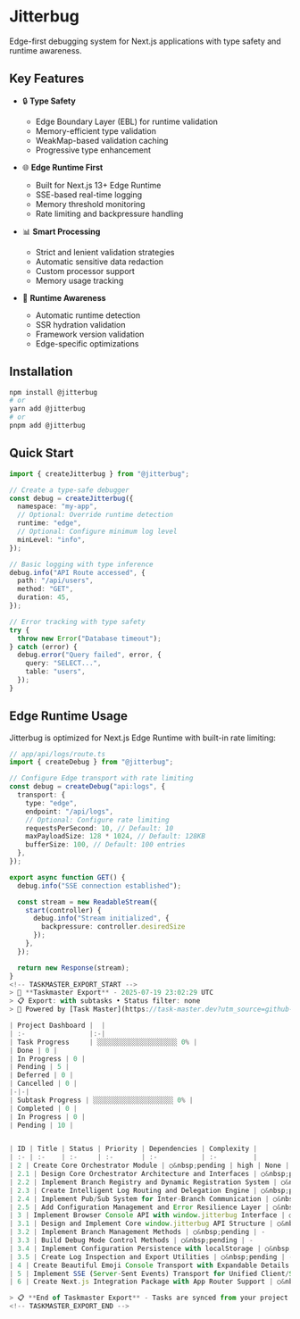 # Jitterbug

Edge-first debugging system for Next.js applications with type safety and runtime awareness.

## Key Features

- 🔒 **Type Safety**
  - Edge Boundary Layer (EBL) for runtime validation
  - Memory-efficient type validation
  - WeakMap-based validation caching
  - Progressive type enhancement

- 🌐 **Edge Runtime First**
  - Built for Next.js 13+ Edge Runtime
  - SSE-based real-time logging
  - Memory threshold monitoring
  - Rate limiting and backpressure handling

- 📊 **Smart Processing**
  - Strict and lenient validation strategies
  - Automatic sensitive data redaction
  - Custom processor support
  - Memory usage tracking

- 🎯 **Runtime Awareness**
  - Automatic runtime detection
  - SSR hydration validation
  - Framework version validation
  - Edge-specific optimizations

## Installation

```bash
npm install @jitterbug
# or
yarn add @jitterbug
# or
pnpm add @jitterbug
```

## Quick Start

```typescript
import { createJitterbug } from "@jitterbug";

// Create a type-safe debugger
const debug = createJitterbug({
  namespace: "my-app",
  // Optional: Override runtime detection
  runtime: "edge",
  // Optional: Configure minimum log level
  minLevel: "info",
});

// Basic logging with type inference
debug.info("API Route accessed", {
  path: "/api/users",
  method: "GET",
  duration: 45,
});

// Error tracking with type safety
try {
  throw new Error("Database timeout");
} catch (error) {
  debug.error("Query failed", error, {
    query: "SELECT...",
    table: "users",
  });
}
```

## Edge Runtime Usage

Jitterbug is optimized for Next.js Edge Runtime with built-in rate limiting:

```typescript
// app/api/logs/route.ts
import { createDebug } from "@jitterbug";

// Configure Edge transport with rate limiting
const debug = createDebug("api:logs", {
  transport: {
    type: "edge",
    endpoint: "/api/logs",
    // Optional: Configure rate limiting
    requestsPerSecond: 10, // Default: 10
    maxPayloadSize: 128 * 1024, // Default: 128KB
    bufferSize: 100, // Default: 100 entries
  },
});

export async function GET() {
  debug.info("SSE connection established");

  const stream = new ReadableStream({
    start(controller) {
      debug.info("Stream initialized", {
        backpressure: controller.desiredSize
      });
    },
  });

  return new Response(stream);
}
<!-- TASKMASTER_EXPORT_START -->
> 🎯 **Taskmaster Export** - 2025-07-19 23:02:29 UTC
> 📋 Export: with subtasks • Status filter: none
> 🔗 Powered by [Task Master](https://task-master.dev?utm_source=github-readme&utm_medium=readme-export&utm_campaign=jitterbug&utm_content=task-export-link)

| Project Dashboard |  |
| :-                |:-|
| Task Progress     | ░░░░░░░░░░░░░░░░░░░░ 0% |
| Done | 0 |
| In Progress | 0 |
| Pending | 5 |
| Deferred | 0 |
| Cancelled | 0 |
|-|-|
| Subtask Progress | ░░░░░░░░░░░░░░░░░░░░ 0% |
| Completed | 0 |
| In Progress | 0 |
| Pending | 10 |


| ID | Title | Status | Priority | Dependencies | Complexity |
| :- | :-    | :-     | :-       | :-           | :-         |
| 2 | Create Core Orchestrator Module | ○&nbsp;pending | high | None | N/A |
| 2.1 | Design Core Orchestrator Architecture and Interfaces | ○&nbsp;pending | -            | None | N/A |
| 2.2 | Implement Branch Registry and Dynamic Registration System | ○&nbsp;pending | -            | 2.1 | N/A |
| 2.3 | Create Intelligent Log Routing and Delegation Engine | ○&nbsp;pending | -            | 2.1, 2.2 | N/A |
| 2.4 | Implement Pub/Sub System for Inter-Branch Communication | ○&nbsp;pending | -            | 2.1, 2.2 | N/A |
| 2.5 | Add Configuration Management and Error Resilience Layer | ○&nbsp;pending | -            | 2.1, 2.2, 2.3, 2.4 | N/A |
| 3 | Implement Browser Console API with window.jitterbug Interface | ○&nbsp;pending | high | 2 | N/A |
| 3.1 | Design and Implement Core window.jitterbug API Structure | ○&nbsp;pending | -            | None | N/A |
| 3.2 | Implement Branch Management Methods | ○&nbsp;pending | -            | 3.1 | N/A |
| 3.3 | Build Debug Mode Control Methods | ○&nbsp;pending | -            | 3.1 | N/A |
| 3.4 | Implement Configuration Persistence with localStorage | ○&nbsp;pending | -            | 3.2, 3.3 | N/A |
| 3.5 | Create Log Inspection and Export Utilities | ○&nbsp;pending | -            | 3.1, 3.2 | N/A |
| 4 | Create Beautiful Emoji Console Transport with Expandable Details | ○&nbsp;pending | medium | 2 | N/A |
| 5 | Implement SSE (Server-Sent Events) Transport for Unified Client/Server Log Streaming | ○&nbsp;pending | medium | 2 | N/A |
| 6 | Create Next.js Integration Package with App Router Support | ○&nbsp;pending | low | 2, 5 | N/A |

> 📋 **End of Taskmaster Export** - Tasks are synced from your project using the `sync-readme` command.
<!-- TASKMASTER_EXPORT_END -->
